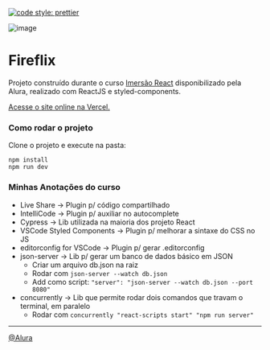 [![code style: prettier](https://img.shields.io/badge/code_style-prettier-ff69b4.svg?style=flat-square)](https://github.com/prettier/prettier)

![image](https://user-images.githubusercontent.com/17770639/112569326-bf71a500-8dc2-11eb-8121-4792e988b93b.png)

# Fireflix

Projeto construído durante o curso [Imersão React](https://www.alura.com.br/imersao-react/) disponibilizado pela Alura, realizado com ReactJS e styled-components.

[Acesse o site online na Vercel.](https://fireflix.vercel.app/)

### Como rodar o projeto

Clone o projeto e execute na pasta:

```
npm install
npm run dev
```

### Minhas Anotações do curso

* Live Share -> Plugin p/ código compartilhado
* IntelliCode -> Plugin p/ auxiliar no autocomplete
* Cypress -> Lib utilizada na maioria dos projeto React
* VSCode Styled Components -> Plugin p/ melhorar a sintaxe do CSS no JS
* editorconfig for VSCode -> Plugin p/ gerar .editorconfig
* json-server -> Lib p/ gerar um banco de dados básico em JSON
    - Criar um arquivo db.json na raiz
    - Rodar com `json-server --watch db.json`
    - Add como script: `"server": "json-server --watch db.json --port 8080"`
* concurrently -> Lib que permite rodar dois comandos que travam o terminal, em paralelo
    - Rodar com `concurrently "react-scripts start" "npm run server"`
---
[@Alura](http://alura.com.br/)
